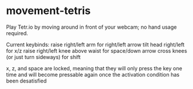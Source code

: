 # movement-tetris
Play Tetr.io by moving around in front of your webcam; no hand usage required.

Current keybinds:
raise right/left arm for right/left arrow
tilt head right/left for x/z
raise right/left knee above waist for space/down arrow
cross knees (or just turn sideways) for shift

x, z, and space are locked, meaning that they will only press the key one time and will become pressable again once the activation condition has been desatisfied
